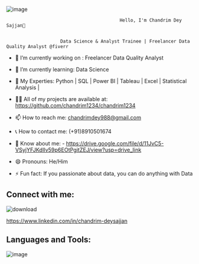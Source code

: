 ![image](https://github.com/user-attachments/assets/e9bfcc77-34a3-4c30-a3f9-9b6f90164327)

                                              Hello, I'm Chandrim Dey Sajjan👋
                                                              

                        Data Science & Analyst Trainee | Freelancer Data Quality Analyst @fiverr







- 🔭 I’m currently working on : Freelancer Data Quality Analyst            

- 🌱 I’m currently learning: Data Science
  
- 💬 My Experties: Python | SQL | Power BI | Tableau | Excel | Statistical Analysis |

- 👨‍💻 All of my projects are available at: https://github.com/chandrim1234/chandrim1234

- 📫 How to reach me: chandrimdey988@gmail.com

- 📞 How to contact me: (+91)8910501674

- 📄 Know about me: - https://drive.google.com/file/d/11JvC5-VSyjYFJKdlIv59p6EOtPgitZEJ/view?usp=drive_link
- 😄 Pronouns: He/Him

- ⚡ Fun fact:  If you passionate about data, you can do anything with Data


## Connect with me:
![download](https://github.com/user-attachments/assets/31832c0a-1aab-4afb-9d33-5b1b673227a3)

https://www.linkedin.com/in/chandrim-deysajjan


## Languages and Tools:
![image](https://github.com/user-attachments/assets/1d4d0e7c-9b81-4727-81f7-609f137ca024)




 
 

